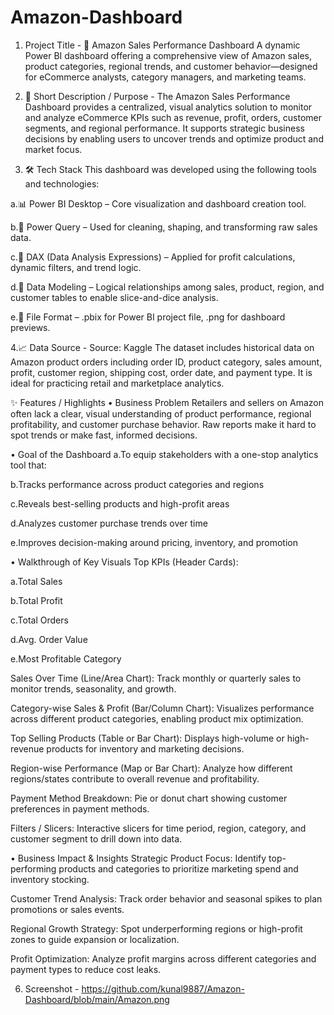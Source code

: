 # Amazon-Dashboard
1. Project Title - 
🛒 Amazon Sales Performance Dashboard
A dynamic Power BI dashboard offering a comprehensive view of Amazon sales, product categories, regional trends, and customer behavior—designed for eCommerce analysts, category managers, and marketing teams.

2. 📌 Short Description / Purpose - 
The Amazon Sales Performance Dashboard provides a centralized, visual analytics solution to monitor and analyze eCommerce KPIs such as revenue, profit, orders, customer segments, and regional performance. It supports strategic business decisions by enabling users to uncover trends and optimize product and market focus.

3. 🛠️ Tech Stack
This dashboard was developed using the following tools and technologies:

a.📊 Power BI Desktop – Core visualization and dashboard creation tool.

b.📂 Power Query – Used for cleaning, shaping, and transforming raw sales data.

c.🧠 DAX (Data Analysis Expressions) – Applied for profit calculations, dynamic filters, and trend logic.

d.📝 Data Modeling – Logical relationships among sales, product, region, and customer tables to enable slice-and-dice analysis.

e.📁 File Format – .pbix for Power BI project file, .png for dashboard previews.

4.📈 Data Source - 
Source: Kaggle
The dataset includes historical data on Amazon product orders including order ID, product category, sales amount, profit, customer region, shipping cost, order date, and payment type. It is ideal for practicing retail and marketplace analytics.

✨ Features / Highlights
• Business Problem
Retailers and sellers on Amazon often lack a clear, visual understanding of product performance, regional profitability, and customer purchase behavior. Raw reports make it hard to spot trends or make fast, informed decisions.

• Goal of the Dashboard
a.To equip stakeholders with a one-stop analytics tool that:

b.Tracks performance across product categories and regions

c.Reveals best-selling products and high-profit areas

d.Analyzes customer purchase trends over time

e.Improves decision-making around pricing, inventory, and promotion

• Walkthrough of Key Visuals
Top KPIs (Header Cards):

a.Total Sales

b.Total Profit

c.Total Orders

d.Avg. Order Value

e.Most Profitable Category

Sales Over Time (Line/Area Chart):
Track monthly or quarterly sales to monitor trends, seasonality, and growth.

Category-wise Sales & Profit (Bar/Column Chart):
Visualizes performance across different product categories, enabling product mix optimization.

Top Selling Products (Table or Bar Chart):
Displays high-volume or high-revenue products for inventory and marketing decisions.

Region-wise Performance (Map or Bar Chart):
Analyze how different regions/states contribute to overall revenue and profitability.

Payment Method Breakdown:
Pie or donut chart showing customer preferences in payment methods.

Filters / Slicers:
Interactive slicers for time period, region, category, and customer segment to drill down into data.

• Business Impact & Insights
Strategic Product Focus: Identify top-performing products and categories to prioritize marketing spend and inventory stocking.

Customer Trend Analysis: Track order behavior and seasonal spikes to plan promotions or sales events.

Regional Growth Strategy: Spot underperforming regions or high-profit zones to guide expansion or localization.

Profit Optimization: Analyze profit margins across different categories and payment types to reduce cost leaks.


6. Screenshot - https://github.com/kunal9887/Amazon-Dashboard/blob/main/Amazon.png
